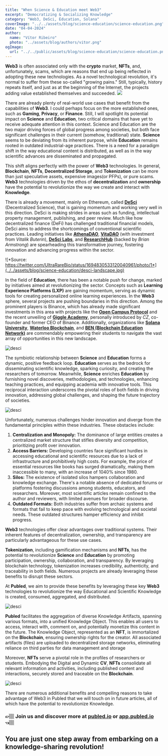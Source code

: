 ```yaml
---
title: "When Science & Education meet Web3"
excerpt: "Democratizing & Socializing Knowledge"
category: "Web3, DeSci, Education, Solana"
coverImage: "../../assets/blog/science-education/science-education.png"
date: "04-04-2024"
author:
  name: "Vítor Ribeiro"
  photo: "../assets/blog/authors/vitor.png"
ogImage:
  url: "../../public/assets/blog/science-education/science-education.png"
---
```


**Web3** is often associated only with the **crypto** market, **NFTs**, and, unfortunately, scams, which are reasons that end up being reflected in adopting these new technologies. As a novel technological revolution, it's normal to suffer from these so-called "growing pains." Still, typically, history repeats itself, and just as at the beginning of the Internet, the projects adding value established themselves and succeeded.
![](../../assets/blog/science-education/scams.png)

There are already plenty of real-world use cases that benefit from the capabilities of **Web3**. I could perhaps focus on the more established ones, such as **Gaming**, **Privacy**, or **Finance**. Still, I will spotlight its potential impact on **Science** and **Education**, two critical domains that have yet to receive adequate attention in this context. Science and Education are the two major driving forces of global progress among societies, but both face significant challenges in their current (somehow, traditional) state. **Science** seems to be deviating from its inherent purpose, while **Education** remains rooted in outdated industrial-age practices. There is a need for a paradigm shift in the way educational content is distributed, as well as in the way scientific advances are disseminated and propagated.

This shift aligns perfectly with the power of **Web3** technologies. In general, **Blockchain**, **NFTs**, **Decentralized Storage**, and **Tokenization** can be more than just speculative assets, expensive images(or PFPs), or pure scams. **Web3** technologies driven by the ethos of **decentralization** and **ownership** have the potential to revolutionize the way we create and interact with **Knowledge**.

There is already a movement, mainly on Ethereum, called [**DeSci**](https://ethereum.org/pt/desci/) (Decentralized Science), that is gaining momentum and working very well in this direction. DeSci is making strides in areas such as funding, intellectual property management, publishing, and peer review.
Much like how decentralized finance (DeFi) has challenged traditional financial models, DeSci aims to address the shortcomings of conventional scientific practices. Leading initiatives like [**AthenaDAO**](https://www.athenadao.co/), [**VitaDAO**](https://www.vitadao.com/) (with investment from _Vitalik Buterin_), [**DeSci Labs**](https://desci.com/), and [**ResearchHub**](https://www.researchhub.com/) (backed by _Brian Armstrong_) are spearheading this transformative journey, fostering innovation and advancing progress within the sector.

![*Source: https://twitter.com/UltraRareBio/status/1694830533120040961/photo/1*](../../assets/blog/science-education/desci-landscape.jpg)

In the field of **Education**, there has been a notable push for change, marked by initiatives aimed at revolutionizing the sector. Concepts such as **Learning Experience Platforms (LXP)** are gaining momentum, serving as dynamic tools for creating personalized online learning experiences. In the **Web3** sphere, several projects are pushing boundaries in this direction. Among the prominent players is Binance, which has already made significant investments in this area with projects like the [**Open Campus Protocol**](https://www.opencampus.xyz/) and the recent unveiling of [**Giggle Academy**](https://www.giggleacademy.com/), personally introduced by _CZ_, co-founder and former CEO of Binance. Additionally, organizations like [**Solana University**](https://www.solanau.org/), [**Waterloo Blockchain**](https://www.waterlooblockchain.com/), and [**BEN (Blockchain Education Network)**](https://www.blockchainedu.org/) are commendably empowering their students to navigate the vast array of opportunities in this new landscape.

![desci](../../assets/blog/science-education/cz.png)

The symbiotic relationship between **Science** and **Education** forms a dynamic, positive feedback loop. **Education** serves as the bedrock for disseminating scientific knowledge, sparking curiosity, and creating the researchers of tomorrow. Meanwhile, **Science** enriches **Education** by furnishing novel discoveries, methodologies, and technologies, enhancing teaching practices, and equipping academia with innovative tools. This reciprocal interaction underscores the pivotal roles of both fields in driving innovation, addressing global challenges, and shaping the future trajectory of societies.

![desci](../../assets/blog/science-education/infinite-loop.png)

Unfortunately, numerous challenges hinder innovation and diverge from the fundamental principles within these industries. These obstacles include:

1. **Centralization and Monopoly:**
   The dominance of large entities creates a centralized market structure that stifles diversity and competition, prioritizing profit over innovation.
2. **Access Barriers:**
   Developing countries face significant hurdles in accessing educational and scientific resources due to a lack of infrastructure and prohibitively high costs. For example, the price of essential resources like books has surged dramatically, making them inaccessible to many, with an increase of 1040% since 1980.
3. **Silos:**
   The existence of isolated silos hampers collaboration and knowledge exchange. There's a notable absence of dedicated forums or platforms fostering discussions among students, educators, and researchers. Moreover, most scientific articles remain confined to the author and reviewers, with limited avenues for broader discourse.
4. **Outdated Formats:**
   Both industries suffer from archaic systems and formats that fail to keep pace with evolving technological and societal needs. These outdated structures hamper efficiency and inhibit progress.

**Web3** technologies offer clear advantages over traditional systems. Their inherent features of decentralization, ownership, and transparency are particularly advantageous for these use cases.

**Tokenization**, including gamification mechanisms and **NFTs**, has the potential to revolutionize **Science** and **Education** by promoting participation, ownership, collaboration, and transparency. By leveraging blockchain technology, tokenization increases credibility, authenticity, and traceability in both fields. Numerous projects are already leveraging these benefits to disrupt these sectors.

At **Publed**, we aim to provide these benefits by leveraging these key **Web3** technologies to revolutionize the way Educational and Scientific Knowledge is created, consumed, aggregated, and distributed.

![desci](../../assets/blog/science-education/publed-overview.png)

**Publed** facilitates the aggregation of diverse Knowledge Artifacts, spanning various formats, into a unified Knowledge Object. This enables all users to access, interact with, comment on, and potentially monetize this content in the future.
The Knowledge Object, represented as an **NFT**, is immortalized on the **Blockchain**, ensuring ownership rights for the creator. All associated artifacts (files) are uploaded to decentralized storage networks, eliminating reliance on third parties for data management and storage

Moreover, **NFTs** serve a pivotal role in the profiles of researchers or students. Embodying the Digital and Dynamic **CV**, **NFTs** consolidate all relevant information and activities, including published content and interactions, securely stored and traceable on the **Blockchain**.

![desci](../../assets/blog/science-education/publed-homepage.png)

There are numerous additional benefits and compelling reasons to take advantage of Web3 in Publed that we will touch on in future articles, all of which have the potential to revolutionize Knowledge.

### 👉🏼 Join us and discover more at [publed.io](https://publed.io) or [app.publed.io](https://app-publed.io) 👈🏼

## You are just one step away from embarking on a knowledge-sharing revolution!
